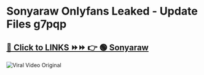 
 # Sonyaraw Onlyfans Leaked - Update Files g7pqp

## <h2><a href="https://clipsfans.com/Sonyaraw&ref=git">🔗 Click to LINKS ⏩⏩ 👉 🟢 Sonyaraw </a></h2>

<a href="https://clipsfans.com/Sonyaraw&ref=git" rel="nofollow" data-target="animated-image.originalLink"><img src="https://i.ibb.co.com/xMMVF88/686577567.gif" alt="Viral Video Original" style="max-width: 100%; display: inline-block;" data-target="animated-image.originalImage"></a>

